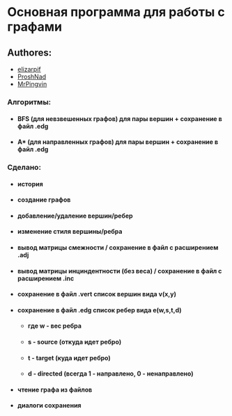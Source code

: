 
# Основная программа для работы с графами
 
 ## Authores:
 - [elizarpif](https://github.com/elizarpif)
 - [ProshNad](https://github.com/ProshNad)
 - [MrPingvin](https://github.com/MrPingvin)
 
###  Алгоритмы:
* #### BFS (для невзвешенных графов) для пары вершин + сохранение в файл .edg
* #### A* (для направленных графов) для пары вершин + сохранение в файл .edg
### Сделано:
* #### история
* #### создание графов
* #### добавление/удаление вершин/ребер
* #### изменение стиля вершины/ребра
* #### вывод матрицы смежности / сохранение в файл с расширением .adj
* #### вывод матрицы инциндентности (без веса) / сохранение в файл с расширением .inc
* #### сохранение в файл .vert список вершин вида v(x,y)
* #### сохранение в файл .edg список ребер вида e(w,s,t,d)
    * #### где w - вес ребра
    * #### s - source (откуда идет ребро)
    * #### t - target (куда идет ребро)
    * #### d - directed (всегда 1 - направлено, 0 - ненаправлено)
* #### чтение графа из файлов
* #### диалоги сохранения
